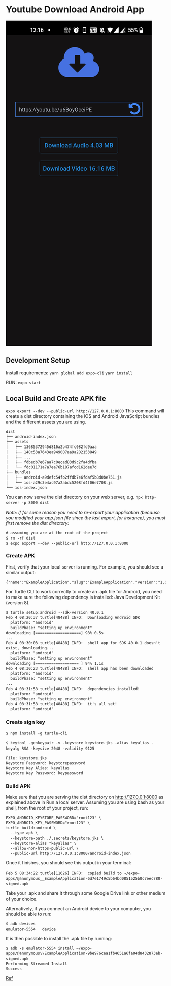 # Youtube Download Android App

![screenshot](/Screenshot_20211213-001613.jpg)

## Development Setup

Install requirements:
`yarn global add expo-cli`
`yarn install`

RUN:
`expo start`

## Local Build and Create APK file

`expo export --dev --public-url http://127.0.0.1:8000`
This command will create a dist directory containing the iOS and Android JavaScript bundles and the different assets you are using.

```
dist
├── android-index.json
├── assets
│   ├── 13685372945d816a2b474fc082fd9aaa
│   ├── 140c53a7643ea949007aa9a282153849
│   ├── ...
│   ├── fdbedb7e67aa7c0ecad83d9c2fa4dfba
│   └── fdc01171a7a7ea76b187afcd162dee7d
├── bundles
│   ├── android-a9defc54fb2ffdb7e6fdaf5b8d0be751.js
│   └── ios-a29c3e4ac97a2abdc5208fd4f06e7708.js
└── ios-index.json
```

You can now serve the dist directory on your web server, e.g.
`npx http-server -p 8000 dist`

*Note: if for some reason you need to re-export your application (because you modified your app.json file since the last export, for instance), you must first remove the dist directory:*

```
# assuming you are at the root of the project
$ rm -rf dist
$ expo export --dev --public-url http://127.0.0.1:8000
```

### Create APK

First, verify that your local server is running. For example, you should see a similar output:
```$ curl http://127.0.0.1:8000/android-index.json
{"name":"ExampleApplication","slug":"ExampleApplication","version":"1.0.0","orientation":
```

For Turtle CLI to work correctly to create an .apk file for Android, you need to make sure the following dependency is installed: Java Development Kit (version 8).

```
$ turtle setup:android --sdk-version 40.0.1
Feb 4 08:20:37 turtle[48488] INFO:  Downloading Android SDK
  platform: "android"
  buildPhase: "setting up environment"
downloading [====================] 98% 0.5s
...
Feb 4 08:30:03 turtle[48488] INFO:  shell app for SDK 40.0.1 doesn't exist, downloading...
  platform: "android"
  buildPhase: "setting up environment"
downloading [=================== ] 94% 1.1s
Feb 4 08:30:23 turtle[48488] INFO:  shell app has been downloaded
  platform: "android"
  buildPhase: "setting up environment"
...
Feb 4 08:31:58 turtle[48488] INFO:  dependencies installed!
  platform: "android"
  buildPhase: "setting up environment"
Feb 4 08:31:58 turtle[48488] INFO:  it's all set!
  platform: "android"
```

### Create sign key

`$ npm install -g turtle-cli`

`$ keytool -genkeypair -v -keystore keystore.jks -alias keyalias -keyalg RSA -keysize 2048 -validity 9125`

```
File: keystore.jks
Keystore Password: keystorepassword
Keystore Key Alias: keyalias
Keystore Key Password: keypassword
```

### Build APK

Make sure that you are serving the dist directory on http://127.0.0.1:8000 as explained above in Run a local server. Assuming you are using bash as your shell, from the root of your project, run:

```
EXPO_ANDROID_KEYSTORE_PASSWORD="root123" \
EXPO_ANDROID_KEY_PASSWORD="root123" \
turtle build:android \
  --type apk \
  --keystore-path ./.secrets/keystore.jks \
  --keystore-alias "keyalias" \
  --allow-non-https-public-url \
  --public-url http://127.0.0.1:8000/android-index.json
```


Once it finishes, you should see this output in your terminal:

`Feb 5 08:34:22 turtle[11626] INFO:  copied build to ~/expo-apps/@anonymous__ExampleApplication-6d7e1749c5b64bd0851525b0c7eec780-signed.apk`

Take your .apk and share it through some Google Drive link or other medium of your choice.

Alternatively, if you connect an Android device to your computer, you should be able to run:

```
$ adb devices
emulator-5554	device
```
It is then possible to install the .apk file by running:

```
$ adb -s emulator-5554 install ~/expo-apps/@anonymous\\ExampleApplication-9be976cea1fb4651a6fa04d8432873eb-signed.apk
Performing Streamed Install
Success
```

[Ref](https://www.robincussol.com/build-standalone-expo-apk-ipa-with-turtle-cli/#3-publish-expo-app-on-local-server)
